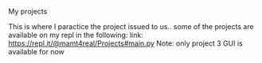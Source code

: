 My projects

This is where I paractice the project issued to us..
some of the projects are available on my repl in the following:
link: https://repl.it/@mamt4real/Projects#main.py
Note: only project 3 GUI is available for now
